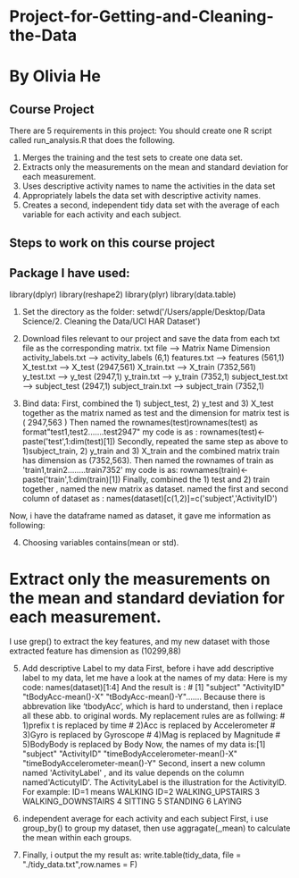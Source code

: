 # Project-for-Getting-and-Cleaning-the-Data
# By Olivia He

## Course Project
There are 5 requirements in this project:
You should create one R script called run_analysis.R that does the following.
1. Merges the training and the test sets to create one data set.
2. Extracts only the measurements on the mean and standard deviation for each measurement.
3. Uses descriptive activity names to name the activities in the data set
4. Appropriately labels the data set with descriptive activity names.
5. Creates a second, independent tidy data set with the average of each variable for each activity and each subject.

## Steps to work on this course project

## Package I have used:
library(dplyr)
library(reshape2)
library(plyr)
library(data.table)

1. Set the directory as the folder:
   setwd('/Users/apple/Desktop/Data Science/2. Cleaning the Data/UCI HAR Dataset')
   
2. Download files relevant to our project and save the data from each txt file as the corresponding matrix.
   txt file               -->   Matrix Name          Dimension
   activity_labels.txt    ——>  activity_labels        (6,1)
   features.txt           -->  features               (561,1)
   X_test.txt             -->  X_test                 (2947,561)
   X_train.txt            -->  X_train                (7352,561)
   y_test.txt             -->  y_test                 (2947,1)
   y_train.txt            -->  y_train                (7352,1)
   subject_test.txt       -->  subject_test           (2947,1)
   subject_train.txt      -->  subject_train          (7352,1)
   
3. Bind data:
  First,  combined the 1) subject_test, 2) y_test and 3) X_test together as the matrix named as test
          and the dimension for matrix test is ( 2947,563 )
          Then named the rownames(test)rownames(test) as format"test1,test2.......test2947"
          my code is as :   rownames(test)<-paste('test',1:dim(test)[1])
  Secondly, repeated the same step as above to 1)subject_train, 2) y_train and 3) X_train
          and the combined matrix train has dimension as (7352,563).
          Then named the rownames of train as 'train1,train2........train7352'
          my code is as:    rownames(train)<-paste('train',1:dim(train)[1])
  Finally, combined the 1) test and  2) train together , named the new matrix as dataset.
          named the first and second column of dataset as : names(dataset)[c(1,2)]=c('subject','ActivityID')
          
  Now, i have the dataframe named as dataset, it gave me information as following:
  
4. Choosing variables contains(mean or std).
# Extract only the measurements on the mean and standard deviation for each measurement.
  I use grep() to extract the key features, and my new dataset with those extracted feature has dimension as (10299,88)
  
5.  Add descriptive Label to my data
 First, before i have add descriptive label to my data, let me have a look at the names of my data:
        Here is my code: names(dataset)[1:4]
        And the result is :  # [1] "subject"   "ActivityID"    "tBodyAcc-mean()-X" "tBodyAcc-mean()-Y".......
        Because there is abbrevation like ‘tbodyAcc’, which is hard to understand, then i replace all these abb. to original words.
        My replacement rules are as follwing:
                  # 1)prefix t is replaced by time
                  # 2)Acc is replaced by Accelerometer
                  # 3)Gyro is replaced by Gyroscope
                  # 4)Mag is replaced by Magnitude
                  # 5)BodyBody is replaced by Body
        Now, the names of my data is:[1] "subject"   "ActivityID"   "timeBodyAccelerometer-mean()-X"  "timeBodyAccelerometer-mean()-Y"
 Second, insert a new column named 'ActivityLabel' , and its value depends on the column named'ActicutyID'. 
        The ActivityLabel is the illustration for the ActivityID.
        For example: ID=1 means   WALKING
                     ID=2         WALKING_UPSTAIRS
                        3         WALKING_DOWNSTAIRS
                        4         SITTING
                        5         STANDING
                        6         LAYING
                        
6. independent average for each activity and each subject
 First, i use group_by() to group my dataset, then use aggragate(,,mean) to calculate the mean within each groups.
 
7. Finally, i output the my result as: write.table(tidy_data, file = "./tidy_data.txt",row.names = F)





